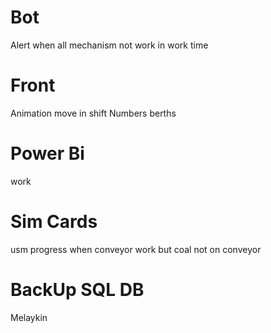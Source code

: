 # Bot
  Alert when all mechanism not work in work time

# Front
  Animation move in shift
  Numbers berths

# Power Bi
  work

# Sim Cards
  usm progress when conveyor work but coal not on conveyor

# BackUp SQL DB
  Melaykin
